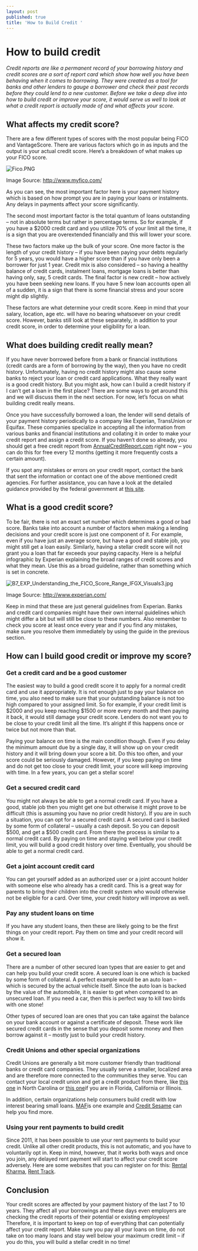 ```yaml
---
layout: post
published: true
title: 'How to Build Credit '
---
```

# How to build credit

_Credit reports are like a permanent record of your borrowing history and credit scores are a sort of report card which show how well you have been behaving when it comes to borrowing. They were created as a tool for banks and other lenders to gauge a borrower and check their past records before they could lend to a new customer. Before we take a deep dive into how to build credit or improve your score, it would serve us well to look at what a credit report is actually made of and what affects your score._

## What affects my credit score?
There are a few different types of scores with the most popular being FICO and VantageScore. There are various factors which go in as inputs and the output is your actual credit score. Here’s a breakdown of what makes up your FICO score.

![Fico.PNG]({{site.baseurl}}/img/Fico.PNG)

Image Source: http://www.myfico.com/

As you can see, the most important factor here is your payment history which is based on how prompt you are in paying your loans or instalments. Any delays in payments affect your score significantly.

The second most important factor is the total quantum of loans outstanding – not in absolute terms but rather in percentage terms. So for example, if you have a $2000 credit card and you utilize 70% of your limit all the time, it is a sign that you are overextended financially and this will lower your score.

These two factors make up the bulk of your score. One more factor is the length of your credit history – if you have been paying your debts regularly for 5 years, you would have a higher score than if you have only been a borrower for just 1 year. Credit mix is also considered – so having a healthy balance of credit cards, instalment loans, mortgage loans is better than having only, say, 5 credit cards. The final factor is new credit – how actively you have been seeking new loans. If you have 5 new loan accounts open all of a sudden, it is a sign that there is some financial stress and your score might dip slightly.

These factors are what determine your credit score. Keep in mind that your salary, location, age etc. will have no bearing whatsoever on your credit score. However, banks still look at these separately, in addition to your credit score, in order to determine your eligibility for a loan.

## What does building credit really mean?
If you have never borrowed before from a bank or financial institutions (credit cards are a form of borrowing by the way), then you have no credit history. Unfortunately, having no credit history might also cause some banks to reject your loan or credit card applications. What they really want is a good credit history. But you might ask, how can I build a credit history if I can’t get a loan in the first place? There are some ways to get around this and we will discuss them in the next section. For now, let’s focus on what building credit really means.

Once you have successfully borrowed a loan, the lender will send details of your payment history periodically to a company like Experian, TransUnion or Equifax. These companies specialize in accepting all the information from various banks and financial institutions and collating it in order to make your credit report and assign a credit score. If you haven’t done so already, you should get a free credit report from [AnnualCreditReport.com](https://www.annualcreditreport.com/index.action) right now – you can do this for free every 12 months (getting it more frequently costs a certain amount). 

If you spot any mistakes or errors on your credit report, contact the bank that sent the information or contact one of the above mentioned credit agencies. For further assistance, you can have a look at the detailed guidance provided by the federal government at [this site](https://www.usa.gov/credit-reports).

## What is a good credit score?
To be fair, there is not an exact set number which determines a good or bad score. Banks take into account a number of factors when making a lending decisions and your credit score is just one component of it. For example, even if you have just an average score, but have a good and stable job, you might still get a loan easily. Similarly, having a stellar credit score will not grant you a loan that far exceeds your paying capacity. Here is a helpful infographic by Experian explaining the broad ranges of credit scores and what they mean. Use this as a broad guideline, rather than something which is set in concrete.

![B7_EXP_Understanding_the_FICO_Score_Range_IFGX_Visuals3.jpg]({{site.baseurl}}/img/B7_EXP_Understanding_the_FICO_Score_Range_IFGX_Visuals3.jpg)

Image Source: http://www.experian.com/

Keep in mind that these are just general guidelines from Experian. Banks and credit card companies might have their own internal guidelines which might differ a bit but will still be close to these numbers. Also remember to check you score at least once every year and if you find any mistakes, make sure you resolve them immediately by using the guide in the previous section.

## How can I build good credit or improve my score?

### Get a credit card and be a good customer
The easiest way to build a good credit score it to apply for a normal credit card and use it appropriately. It is not enough just to pay your balance on time, you also need to make sure that your outstanding balance is not too high compared to your assigned limit. So for example, if your credit limit is $2000 and you keep reaching $1500 or more every month and then paying it back, it would still damage your credit score. Lenders do not want you to be close to your credit limit all the time. It’s alright if this happens once or twice but not more than that.

Paying your balance on time is the main condition though. Even if you delay the minimum amount due by a single day, it will show up on your credit history and it will bring down your score a bit. Do this too often, and your score could be seriously damaged. However, if you keep paying on time and do not get too close to your credit limit, your score will keep improving with time. In a few years, you can get a stellar score!

### Get a secured credit card
You might not always be able to get a normal credit card. If you have a good, stable job then you might get one but otherwise it might prove to be difficult (this is assuming you have no prior credit history). If you are in such a situation, you can opt for a secured credit card. A secured card is backed by some form of collateral – usually a cash deposit. So you can deposit $500, and get a $500 credit card. From there the process is similar to a normal credit card. By paying on time and staying well below your credit limit, you will build a good credit history over time. Eventually, you should be able to get a normal credit card.

### Get a joint account credit card
You can get yourself added as an authorized user or a joint account holder with someone else who already has a credit card. This is a great way for parents to bring their children into the credit system who would otherwise not be eligible for a card. Over time, your credit history will improve as well. 

### Pay any student loans on time
If you have any student loans, then these are likely going to be the first things on your credit report. Pay them on time and your credit record will show it.

### Get a secured loan
There are a number of other secured loan types that are easier to get and can help you build your credit score. A secured loan is one which is backed by some form of collateral. A perfect example would be an auto loan – which is secured by the actual vehicle itself. Since the auto loan is backed by the value of the automobile, it is easier to get when compared to an unsecured loan. If you need a car, then this is perfect way to kill two birds with one stone!

Other types of secured loan are ones that you can take against the balance on your bank account or against a certificate of deposit. These work like secured credit cards in the sense that you deposit some money and then borrow against it – mostly just to build your credit history.

### Credit Unions and other special organizations
Credit Unions are generally a bit more customer friendly than traditional banks or credit card companies. They usually serve a smaller, localized area and are therefore more connected to the communities they serve. You can contact your local credit union and get a credit product from there, like [this one](https://latinoccu.org/) in North Carolina or [this one](https://www.self-helpfcu.org/es/inicio)if you are in Florida, California or Illinois.

In addition, certain organizations help consumers build credit with low interest bearing small loans. [MAF](http://missionassetfund.org/lending-circles/)is one example and [Credit Sesame](https://www.creditsesame.com/home4) can help you find more.

### Using your rent payments to build credit
Since 2011, it has been possible to use your rent payments to build your credit. Unlike all other credit products, this is not automatic, and you have to voluntarily opt in. Keep in mind, however, that it works both ways and once you join, any delayed rent payment will start to affect your credit score adversely. Here are some websites that you can register on for this: [Rental Kharma](https://rentalkharma.com/), [Rent Track](http://www.renttrack.com/).

## Conclusion
Your credit scores are affected by your payment history of the last 7 to 10 years. They affect all your borrowings and these days even employers are checking the credit reports of their potential or existing employees! Therefore, it is important to keep on top of everything that can potentially affect your credit report. Make sure you pay all your loans on time, do not take on too many loans and stay well below your maximum credit limit – if you do this, you will build a stellar credit in no time!
